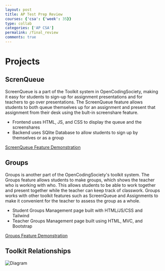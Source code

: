 ```yaml
---
layout: post
title: AP Test Prep Review
courses: {'csa': {'week': 35}}
type: collab
categories: ['AP CSA']
permalink: /final_review
comments: true
---
```


# Projects

## ScrenQueue
ScreenQueue is a part of the Toolkit system in OpenCodingSociety, making it easy for students to sign-up for assignment presentations and for teachers to go over presentations. The ScreenQueue feature allows students to both queue themselves up for an assignment and present that assignment from their desk using the bult-in screenshare feature.
  - Frontend uses HTML, JS, and CSS to display the queue and the screenshares
  - Backend uses SQlite Database to allow students to sign up by themselves or as a group

[ScreenQueue Feature Demonstration](https://drive.google.com/file/d/1EjF_bude1CffC2UXQFD1oB28v3n-dUcr/view)

## Groups
Groups is another part of the OpenCodingSociety's toolkit system. The Groups feature allows students to make groups, which shows the teacher who is working with who. This allows students to be able to work together and present together while the teacher can keep track of classwork. Groups works with other toolkit features such as ScreenQueue and Assignments to make it convenient for the teacher to assess the group as a whole.
  - Student Groups Management page built with HTML/JS/CSS and Tailwind
  - Teacher Groups Management page built using HTML, MVC, and Bootstrap

[Groups Feature Demonstration](https://drive.google.com/file/d/178i3ujiUwbZh9Npbg7eTuw0B_bDePDRz/view)


## Toolkit Relationships
![Diagram](/akhil_2025/images/Screenshot%25202025-06-09%2520at%252012.15.32%25E2%2580%25AFPM.png)